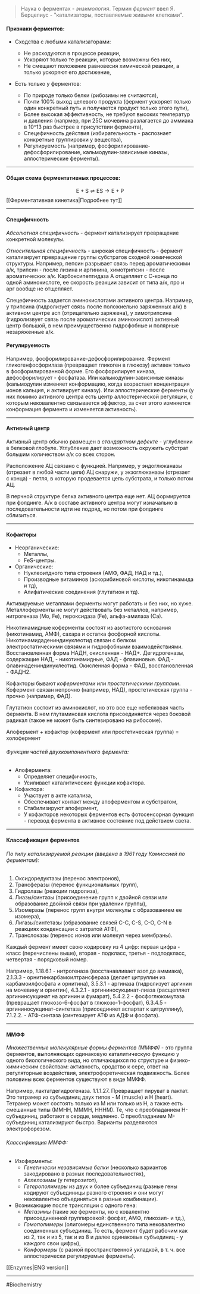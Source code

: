 
> Наука о ферментах - _энзимология_. Термин _фермент_ ввел Я. Берцелиус - "катализаторы, поставляемые живыми клетками".

#### Признаки ферментов:

- Сходства с любыми катализаторами:
    - Не расходуются в процессе реакции,
    - Ускоряют только те реакции, которые возможны без них,
    - Не смещают положение равновесия химической реакции, а только ускоряют его достижение,
    
- Есть только у ферментов:
    - По природе только белки (рибозимы не считаются),
    - Почти 100% выход целевого продукта (фермент ускоряет только один конкретный путь и получается продукт только этого пути),
    - Более высокая эффективность, не требуют высоких температур и давления (напрмер, при 25С мочевина разлагается до аммиака в 10^13 раз быстрее в присутствии фермента),
    - Спецефичность действия (избирательность - распознает конкретные группировки у вещества),
    - Регулируемость (например, фосфорилирование-дефосфорилирование, кальмодулин-зависимые киназы, аллостерические ферменты).

---

#### Общая схема ферментативных процессов:

$$
\mathrm{E + S \rightleftharpoons ES \longrightarrow E + P}
$$
[[Ферментативная кинетика|Подробнее тут]]

---

#### Специфичность

*Абсолютная специфичность* - фермент катализирует превращение конкретной молекулы.

*Относительная специфичность* - широкая специфичность - фермент катализирует превращение группы субстратов сходной химической структуры. Например, пепсин разрывает связь перед ароматическими а/к, трипсин - после лизина и аргинина, химотрипсин - после ароматических а/к. Карбоксипептидаза А отщепляет с С-конца по одной аминокислоте, ее скорость реакции зависит от типа а/к, про и арг вообще не отщепляет. 

Спецефичность задается аминокислотами активного центра. Например, у трипсина (гидролизует связь после положиельно заряженных а/к) в активном центре асп (отрицательно заряжена), у химотрипсина (гидролизвует связь после ароматических аминокислот) активный центр большой, в нем преимущественно гидрофобные и полярные незаряженные а/к.

#### Регулируемость

Например, фосфорилирование-дефосфорилирование. Фермент гликогенфосфорилаза (превращает гликоген в глюкозу) активен только в фосфорилированной форме. Его фосфорилирует киназа, дефосфорилирует - фосфатаза. Или кальмодулин-зависимые киназы (кальмодулин изменяет конформацию, когда возрастает концентрация ионов кальция, и активирует киназу). Или аллостерические ферменты (у них помимо активного центра есть центр аллостерической регуляции, с которым нековалентно связывается эффектор, за счет этого измняется конформация фермента и изменяется активность).

---

#### Активный центр

Активный центр обычно размещен в *стандартном дефекте* - углублении в белковой глобуле. Углубление дает возможность окружить субстрат большим количеством а/к со всех сторон. 

Расположение АЦ связано с функцией. Например, у эндоглюканазы (отрезает в любой части цепи) АЦ снаружи, у экзоглюканазы (отрезает с конца) - петля, в которую продевается цепь субстрата, и только потом АЦ.

В перчной структуре белка активного центра еще нет. АЦ формируется при фолдинге. А/к в составе активного центра могут изначально в последовательности идти не подряд, но потом при фолдинге сблизиться.

---

#### Кофакторы

- Неорганические:
	- Металлы,
	- FeS-центры.
- Органические:
	- Нуклеоитдного типа строения (АМФ, ФАД, НАД и тд.),
	- Производные витаминов (аскорибиновой кислоты, никотинамида и тд),
	- Алифатические соединения (глутатион и тд).

Активируемые металлами ферменты могут работать и без них, но хуже. Металлоферменты не могут действовать без металлов, например, нитрогеназа (Mo, Fe), пероксидаза (Fe), альфа-амилаза (Са).

Никотинамидные коферменты состоят из азотистого основания (никотинамид, АМФ), сахара и остатка фосфорной кислоты. Никотинамидадениндинуклеотид связан с белком электростатическими связями и гидрофобными взаимодействиями. Восстановленная форма НАДН, окисленная - НАД+. Дегидрогеназы, содержащие НАД, - никотинамидные, ФАД - флавиновые. ФАД - флавинадениндинуклеотид. Окисленная форма - ФАД, восстановленная - ФАДН2.

Кофакторы бывают *коферментами* или *простетическими группами*. Кофермент связан непрочно (например, НАД), простетическая группа - прочно (например, ФАД).

Глутатион состоит из аминокислот, но это все еще небелковая часть фермента. В нем глутаминовая кислота присоединяется через боковой радикал (такое не может быть синтезировано на рибосоме).

Апофермент + кофактор (кофермент или простетическая группа) = холофермент

###### Функции частей двухкомпонентного фермента:
- Апофермента:
	- Определяет специфичность,
	- Усиливает каталитические функции кофактора.
- Кофактора:
	- Участвует в акте катализа,
	- Обеспечивает контакт между апоферментом и субстратом,
	- Стабилизируют апофермент, 
	- У кофакторов некоторых ферментов есть фотосенсорная функция - перевод фермента в активное состояние под действием света.

---

#### Классификация ферментов

###### По типу катализируемой реакции (введена в 1961 году Комиссией по ферментам):
1. Оксидоредуктазы (перенос электронов),
2. Трансферазы (перенос функциональных групп), 
3. Гидролазы (реакции гидролиза), 
4. Лиазы/синтазы (присоединение групп к двойной связи или образование двойной связи при удалении группы),
5. Изомеразы (перенос групп внутри молекулы с образованием ее изомера),
6. Лигазы/синтетазы (образование связей С-С, С-S, C-O, C-N в реакциях конденсации с затратой АТФ),
7. Транслоказы (перенос ионов или молекул через мембраны).

Каждый фермент имеет свою кодировку из 4 цифр: первая цифра - класс (перечислены выше), вторая - подкласс, третья - подподкласс, четвертая - порядковый номер. 

Например, 
1.18.6.1 - нитрогеназа (восстанавливает азот до аммиака),
2.1.3.3 - орнитинкарбамоилтрансфераза (делает цитруллин из карбамоилфосфата и орнитина),
3.5.3.1 - аргиназа (гидролизует аргинин на мочевину и орнитин), 
4.3.2.1 - аргининосукцинат-лиаза (расщепляет аргининсукцинат на аргинин и фумарат),
5.4.2.2 - фосфоглюкомутаза (превращает глюкозо-6-фосфат в глюкозо-1-фосфат),
6.3.4.5 - аргининосукцинат-синтетаза (присоединяет аспартат к цитруллину),
7.1.2.2. - АТФ-синтаза (синтезирует АТФ из АДФ и фосфата).

---

#### ММФФ

_Множественные молекулярные формы ферментов (ММФФ)_ - это группа ферментов, выполняющих одинаковую каталитическую функцию у одного биологического вида, но отличающихся по структуре и физико-химическим свойствам: активность, сродство к сере, ответ на регуляторные воздействия, электрофоретическая подвижность. Более половины всех ферментов существуют в виде ММФФ.

Например, лактатдегидрогеназа. 1.1.1.27. Превращает пируват в лактат. Это тетрамер из субъединиц двух типов - М (muscle) и Н (heart). Тетрамер может состоять только из М или только из Н, а также есть смешанные типы (ММНН, МММН, НННМ). Те, что с преобладанием Н-субъединиц, работают в сердце, медленно. С преобладанием М-субъединиц катализируют быстро. Варианты разделяются электрофорезом.

###### Классификация ММФФ:
- Изоферменты:
    - _Генетически независимые белки_ (несколько вариантов закодировано в разных последовательностях),
    - _Аллелозимы_ (у гетерозигот),
    - _Гетерополимеры_ из двух и более субъединиц (разные гены кодируют субъединицы разного строения и они могут нековалентно объединяться в разные комбинации).
- Возникающие после трансляции с одного гена:
    - _Метазимы_ (такие же ферменты, но с ковалентно присоединенной группировкой: фосфат, АМФ, гликозил- и тд.),
    - _Гомополимеры_ (олигомеры единственного типа нековалентно соединенных субъединиц. То есть, фермент будет рабочим как из 2, так и из 5, так и из 8 и далее одинаковых субъединиц - у каждого свои цифры),
    - _Конформеры_ (с разной пространственной укладкой, в т. ч. все аллостерически регулируемые ферменты).


[[Enzymes|ENG version]]

---
#Biochemistry 